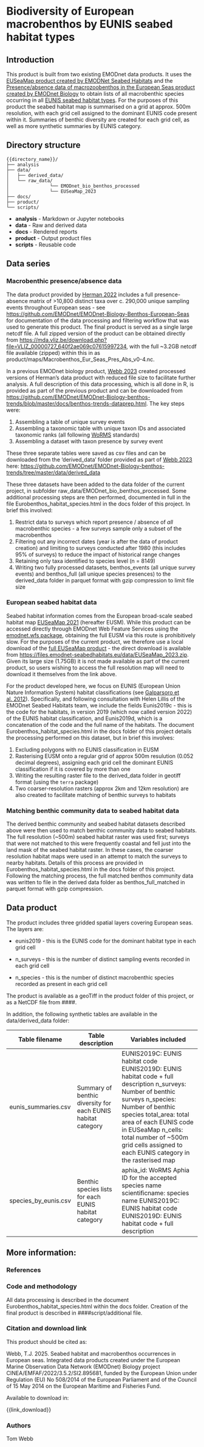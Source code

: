 # Biodiversity of European macrobenthos by EUNIS seabed habitat types

## Introduction

This product is built from two existing EMODnet data products. It uses the [EUSeaMap product created by EMODNet Seabed Habitats](https://emodnet.ec.europa.eu/en/seabed-habitats#seabed-habitat-products) and the [Presence/absence data of macrozoobenthos in the European Seas product created by EMODnet Biology](https://github.com/EMODnet/EMODnet-Biology-Benthos-European-Seas) to obtain lists of all macrobenthic species occurring in all [EUNIS seabed habitat types](https://doi.org/10.1016/j.marpolbul.2012.10.010). For the purposes of this product the seabed habitat map is summarised on a grid at approx. 500m resolution, with each grid cell assigned to the dominant EUNIS code present within it. Summaries of benthic diversity are created for each grid cell, as well as more synthetic summaries by EUNIS category.

## Directory structure

```         
{{directory_name}}/
├── analysis
├── data/
│   ├── derived_data/
│   └── raw_data/
│               └── EMODnet_bio_benthos_processed
│               └── EUSeaMap_2023
├── docs/
├── product/
└── scripts/
```

-   **analysis** - Markdown or Jupyter notebooks
-   **data** - Raw and derived data
-   **docs** - Rendered reports
-   **product** - Output product files
-   **scripts** - Reusable code

## Data series

### Macrobenthic presence/absence data

The data product provided by [Herman 2022](https://www.vliz.be/nl/imis?dasid=8216) includes a full presence-absence matrix of \>10,800 distinct taxa over c. 290,000 unique sampling events throughout European seas - see <https://github.com/EMODnet/EMODnet-Biology-Benthos-European-Seas> for documentation of the data processing and filtering workflow that was used to generate this product. The final product is served as a single large netcdf file. A full zipped version of the product can be obtained directly from <https://mda.vliz.be/download.php?file=VLIZ_00000727_640f2ae069c07615997234>, with the full \~3.2GB netcdf file available (zipped) within this in as product/maps/Macrobenthos_Eur_Seas_Pres_Abs_v0-4.nc.

In a previous EMODnet biology product, [Webb 2023](https://github.com/EMODnet/EMODnet-Biology-benthos-trends) created processed versions of Herman’s data product with reduced file size to facilitate further analysis. A full description of this data processing, which is all done in R, is provided as part of the previous product and can be downloaded from <https://github.com/EMODnet/EMODnet-Biology-benthos-trends/blob/master/docs/benthos-trends-dataprep.html>. The key steps were:

1.  Assembling a table of unique survey events
2.  Assembling a taxonomic table with unique taxon IDs and associated taxonomic ranks (all following [WoRMS](https://marinespecies.org/) standards)
3.  Assembling a dataset with taxon presence by survey event

These three separate tables were saved as csv files and can be downloaded from the ‘derived_data’ folder provided as part of [Webb 2023](https://github.com/EMODnet/EMODnet-Biology-benthos-trends) here: <https://github.com/EMODnet/EMODnet-Biology-benthos-trends/tree/master/data/derived_data>

These three datasets have been added to the data folder of the current project, in subfolder raw_data/EMODnet_bio_benthos_processed. Some additional processing steps are then performed, documented in full in the file Eurobenthos_habitat_species.html in the docs folder of this project. In brief this involved:

1.  Restrict data to surveys which report presence / absence of *all* macrobenthic species - a few surveys sample only a subset of the macrobenthos
2.  Filtering out any incorrect dates (year is after the data of product creation) and limiting to surveys conducted after 1980 (this includes 95% of surveys) to reduce the impact of historical range changes
3.  Retaining only taxa identified to species level (n = 8149)
4.  Writing two fully processed datasets, benthos_events (all unique survey events) and benthos_full (all unique species presences) to the derived_data folder in parquet format with gzip compression to limit file size

### **European seabed habitat data**

Seabed habitat information comes from the European broad-scale seabed habitat map [EUSeaMap 2021](https://archimer.ifremer.fr/doc/00723/83528/) (hereafter EUSM). While this product can be accessed directly through EMODnet Web Feature Services using the [emodnet.wfs package](https://github.com/EMODnet/emodnet.wfs), obtaining the full EUSM via this route is prohibitively slow. For the purposes of the current product, we therefore use a local download of the [full EUSeaMap product](https://emodnet.ec.europa.eu/geonetwork/emodnet/eng/catalog.search#/metadata/0a1cb988-22de-48b2-8cda-d90947ef77d1) - the direct download is available from <https://files.emodnet-seabedhabitats.eu/data/EUSeaMap_2023.zip>. Given its large size (1.75GB) it is not made available as part of the current product, so users wishing to access the full resolution map will need to download it themselves from the link above.

For the product developed here, we focus on EUNIS (European Union Nature Information System) habitat classifications (see [Galparsoro et al. 2012](https://doi.org/10.1016/j.marpolbul.2012.10.010)). Specifically, and following consultation with Helen Lillis of the EMODnet Seabed Habitats team, we include the fields Eunis2019c - this is the code for the habitats, in version 2019 (which now called version 2022) of the EUNIS habitat classification, and Eunis2019d, which is a concatenation of the code and the full name of the habitats. The document Eurobenthos_habitat_species.html in the docs folder of this project details the processing performed on this dataset, but in brief this involves:

1.  Excluding polygons with no EUNIS classification in EUSM
2.  Rasterising EUSM onto a regular grid of approx 500m resulution (0.052 decimal degrees), assigning each grid cell the dominant EUNIS classification if it is covered by more than one
3.  Writing the resulting raster file to the derived_data folder in geotiff format (using the `terra` package)
4.  Two coarser-resolution rasters (approx 2km and 12km resolution) are also created to facilitate matching of benthic surveys to habitats

### **Matching benthic community data to seabed habitat data**

The derived benthic community and seabed habitat datasets described above were then used to match benthic community data to seabed habitats. The full resolution (\~500m) seabed habitat raster was used first; surveys that were not matched to this were frequently coastal and fell just into the land mask of the seabed habitat raster. In these cases, the coarser resolution habitat maps were used in an attempt to match the surveys to nearby habitats. Details of this process are provided in Eurobenthos_habitat_species.html in the docs folder of this project. Following the matching process, the full matched benthos community data was written to file in the derived data folder as benthos_full_matched in parquet format with gzip compression.

## Data product

The product includes three gridded spatial layers covering European seas. The layers are:

-   eunis2019 - this is the EUNIS code for the dominant habitat type in each grid cell

-   n_surveys - this is the number of distinct sampling events recorded in each grid cell

-   n_species - this is the number of distinct macrobenthic species recorded as present in each grid cell

The product is available as a geoTiff in the product folder of this project, or as a NetCDF file from ####.

In addition, the following synthetic tables are available in the data/derived_data folder:

| Table filename | Table description | Variables included |
|------------------|--------------------|-----------------------------------|
| eunis_summaries.csv | Summary of benthic diversity for each EUNIS habitat category | EUNIS2019C: EUNIS habitat code EUNIS2019D: EUNIS habitat code + full description n_surveys: Number of benthic surveys n_species: Number of benthic species total_area: total area of each EUNIS code in EUSeaMap n_cells: total number of \~500m grid cells assigned to each EUNIS category in the rasterised map |
| species_by_eunis.csv | Benthic species lists for each EUNIS habitat category | aphia_id: WoRMS Aphia ID for the accepted species name scientificname: species name EUNIS2019C: EUNIS habitat code EUNIS2019D: EUNIS habitat code + full description |

## More information:

### References

### Code and methodology

All data processing is described in the document Eurobenthos_habitat_species.html within the docs folder. Creation of the final product is described in ####script/additional file.

### Citation and download link

This product should be cited as:

Webb, T.J. 2025. Seabed habitat and macrobenthos occurrences in European seas. Integrated data products created under the European Marine Observation Data Network (EMODnet) Biology project CINEA/EMFAF/2022/3.5.2/SI2.895681, funded by the European Union under Regulation (EU) No 508/2014 of the European Parliament and of the Council of 15 May 2014 on the European Maritime and Fisheries Fund.

Available to download in:

{{link_download}}

### Authors

Tom Webb
